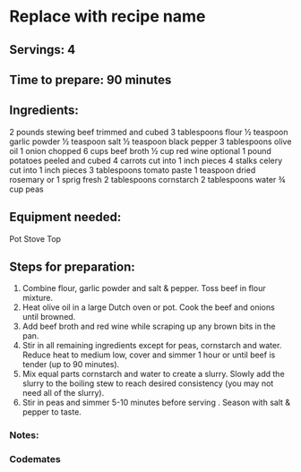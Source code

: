 # Replace with recipe name

## Servings: 4

## Time to prepare: 90 minutes

## Ingredients: 

2 pounds stewing beef trimmed and cubed
3 tablespoons flour
½ teaspoon garlic powder
½ teaspoon salt
½ teaspoon black pepper
3 tablespoons olive oil
1 onion chopped
6 cups beef broth
½ cup red wine optional
1 pound potatoes peeled and cubed
4 carrots cut into 1 inch pieces
4 stalks celery cut into 1 inch pieces
3 tablespoons tomato paste
1 teaspoon dried rosemary or 1 sprig fresh
2 tablespoons cornstarch
2 tablespoons water
¾ cup peas


## Equipment needed:

Pot
Stove Top

## Steps for preparation:

1. Combine flour, garlic powder and salt & pepper. Toss beef in flour mixture. 
2. Heat olive oil in a large Dutch oven or pot. Cook the beef and onions until browned.
3. Add beef broth and red wine while scraping up any brown bits in the pan.
4. Stir in all remaining ingredients except for peas, cornstarch and water. Reduce heat to medium low, cover and simmer 1 hour or until beef is tender (up to 90 minutes).
5. Mix equal parts cornstarch and water to create a slurry. Slowly add the slurry to the boiling stew to reach desired consistency (you may not need all of the slurry).  
6. Stir in peas and simmer 5-10 minutes before serving . Season with salt & pepper to taste.


### Notes:



### Codemates #
